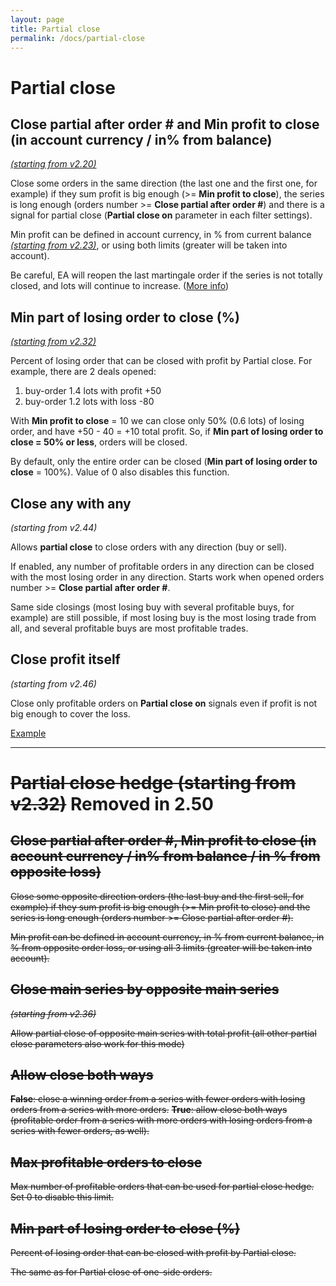 ```yaml
---
layout: page
title: Partial close
permalink: /docs/partial-close
---
```


# Partial close

## Close partial after order # and Min profit to close (in account currency / in% from balance)

[*(starting from v2.20)*](/docs/versions-history#20201103-220)

Close some orders in the same direction (the last one and the first one, for example) if they sum profit is big enough (>= **Min profit to close**), the series is long enough (orders number >= **Close partial after order #**) and there is a signal for partial close (**Partial close on** parameter in each filter settings).

Min profit can be defined in account currency, in % from current balance [*(starting from v2.23)*](/docs/versions-history#20201210-223), or using both limits (greater will be taken into account).

Be careful, EA will reopen the last martingale order if the series is not totally closed, and lots will continue to increase. ([More info](https://communitypowerea.userecho.com/en/communities/1/topics/225-partial-close-of-martingale-trades-with-counter-trades-after-maximum-number-of-trades-are-reached))


## Min part of losing order to close (%)

[*(starting from v2.32)*](/docs/versions-history#20210605-232)

Percent of losing order that can be closed with profit by Partial close.
For example, there are 2 deals opened:
1. buy-order 1.4 lots with profit +50
1. buy-order 1.2 lots with loss -80

With **Min profit to close** = 10 we can close only 50% (0.6 lots) of losing order, and have +50 - 40 = +10 total profit. So, if **Min part of losing order to close = 50% or less**, orders will be closed.

By default, only the entire order can be closed (**Min part of losing order to close** = 100%). Value of 0 also disables this function.


## Close any with any

*(starting from v2.44)*

Allows **partial close** to close orders with any direction (buy or sell).

If enabled, any number of profitable orders in any direction can be closed with the most losing order in any direction. Starts work when opened orders number >= **Close partial after order #**.

Same side closings (most losing buy with several profitable buys, for example) are still possible, if most losing buy is the most losing trade from all, and several profitable buys are most profitable trades.


## Close profit itself

*(starting from v2.46)*

Close only profitable orders on **Partial close on** signals even if profit is not big enough to cover the loss.

[Example](https://t.me/CommunityPowerNews/12)


<hr>


# ~~Partial close hedge (starting from v2.32)~~ **Removed in 2.50**

## ~~Close partial after order #, Min profit to close (in account currency / in% from balance / in % from opposite loss)~~

~~Close some opposite direction orders (the last buy and the first sell, for example) if they sum profit is big enough (>= Min profit to close) and the series is long enough (orders number >= Close partial after order #).~~

~~Min profit can be defined in account currency, in % from current balance, in % from opposite order loss, or using all 3 limits (greater will be taken into account).~~


## ~~Close main series by opposite main series~~

~~*(starting from v2.36)*~~

~~Allow partial close of opposite main series with total profit (all other partial close parameters also work for this mode)~~


## ~~Allow close both ways~~

~~**False**: close a winning order from a series with fewer orders with losing orders from a series with more orders.~~
~~**True**: allow close both ways (profitable order from a series with more orders with losing orders from a series with fewer orders, as well).~~


## ~~Max profitable orders to close~~

~~Max number of profitable orders that can be used for partial close hedge. Set 0 to disable this limit.~~


## ~~Min part of losing order to close (%)~~

~~Percent of losing order that can be closed with profit by Partial close.~~

~~The same as for Partial close of one-side orders.~~




